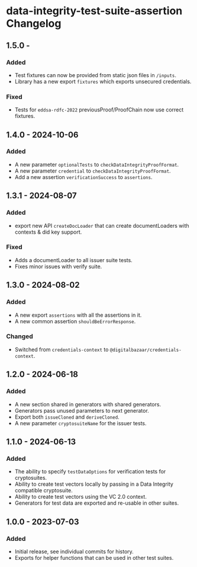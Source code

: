 # data-integrity-test-suite-assertion Changelog

## 1.5.0 -

### Added
- Test fixtures can now be provided from static json files in `/inputs`.
- Library has a new export `fixtures` which exports unsecured credentials.

### Fixed
- Tests for `eddsa-rdfc-2022` previousProof/ProofChain now use correct fixtures.

## 1.4.0 - 2024-10-06

### Added
- A new parameter `optionalTests` to `checkDataIntegrityProofFormat`.
- A new parameter `credential` to `checkDataIntegrityProofFormat`.
- Add a new assertion `verificationSuccess` to `assertions`.

## 1.3.1 - 2024-08-07

### Added
- export new API `createDocLoader` that can create documentLoaders with
  contexts & did key support.

### Fixed
- Adds a documentLoader to all issuer suite tests.
- Fixes minor issues with verify suite.

## 1.3.0 - 2024-08-02

### Added
- A new export `assertions` with all the assertions in it.
- A new common assertion `shouldBeErrorResponse`.

### Changed
- Switched from `credentials-context` to `@digitalbazaar/credentials-context`.

## 1.2.0 - 2024-06-18

### Added
- A new section shared in generators with shared generators.
- Generators pass unused parameters to next generator.
- Export both `issueCloned` and `deriveCloned`.
- A new parameter `cryptosuiteName` for the issuer tests.

## 1.1.0 - 2024-06-13

### Added
- The ability to specify `testDataOptions` for verification tests for cryptosuites.
- Ability to create test vectors locally by passing in a Data Integrity compatible cryptosuite.
- Ability to create test vectors using the VC 2.0 context.
- Generators for test data are exported and re-usable in other suites.

## 1.0.0 - 2023-07-03

### Added
- Initial release, see individual commits for history.
- Exports for helper functions that can be used in other test suites.
